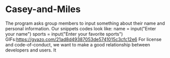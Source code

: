 # Casey-and-Miles
The program asks group members to input something about their name and personal information.
Our snippets codes look like:
    name = input("Enter your name")
    sports =  input("Enter your favorite sports")
GIFs:https://gyazo.com/21ad8d49387053de5741015c3cfc12e6
For license and code-of-conduct, we want to make a good relationship between developers and users. It